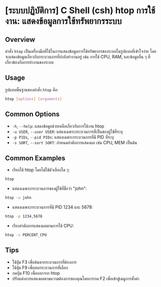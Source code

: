 # [ระบบปฏิบัติการ] C Shell (csh) htop การใช้งาน: แสดงข้อมูลการใช้ทรัพยากรระบบ

## Overview
คำสั่ง `htop` เป็นเครื่องมือที่ใช้ในการแสดงข้อมูลการใช้ทรัพยากรของระบบในรูปแบบที่เข้าใจง่าย โดยจะแสดงข้อมูลเกี่ยวกับกระบวนการที่กำลังทำงานอยู่ เช่น การใช้ CPU, RAM, และข้อมูลอื่น ๆ ที่เกี่ยวข้องกับการทำงานของระบบ

## Usage
รูปแบบพื้นฐานของคำสั่ง `htop` คือ:

```bash
htop [options] [arguments]
```

## Common Options
- `-h`, `--help`: แสดงข้อมูลช่วยเหลือเกี่ยวกับการใช้งาน htop
- `-u USER`, `--user USER`: แสดงเฉพาะกระบวนการที่เป็นของผู้ใช้ที่ระบุ
- `-p PIDs`, `--pid PIDs`: แสดงเฉพาะกระบวนการที่มี PID ที่ระบุ
- `-s SORT`, `--sort SORT`: กำหนดลำดับการแสดงผล เช่น CPU, MEM เป็นต้น

## Common Examples
- เรียกใช้ htop โดยไม่ใช้ตัวเลือกใด ๆ:
```bash
htop
```

- แสดงเฉพาะกระบวนการของผู้ใช้ที่ชื่อว่า "john":
```bash
htop -u john
```

- แสดงเฉพาะกระบวนการที่มี PID 1234 และ 5678:
```bash
htop -p 1234,5678
```

- เรียงลำดับการแสดงผลตามการใช้ CPU:
```bash
htop -s PERCENT_CPU
```

## Tips
- ใช้ปุ่ม F3 เพื่อค้นหากระบวนการที่ต้องการ
- ใช้ปุ่ม F9 เพื่อลบกระบวนการที่เลือก
- กดปุ่ม F10 เพื่อออกจาก htop
- ปรับแต่งการแสดงผลตามความต้องการของคุณโดยการกด F2 เพื่อเข้าสู่เมนูการตั้งค่า